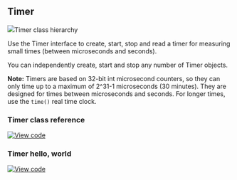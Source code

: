## Timer

<span class="images">![](https://os.mbed.com/docs/v5.8/mbed-os-api-doxy/classmbed_1_1_timer.png)<span>Timer class hierarchy</span></span>

Use the Timer interface to create, start, stop and read a timer for measuring small times (between microseconds and seconds).

You can independently create, start and stop any number of Timer objects.

<span class="notes">**Note:** Timers are based on 32-bit int microsecond counters, so they can only time up to a maximum of 2^31-1 microseconds (30 minutes). They are designed for times between microseconds and seconds. For longer times, use the `time()` real time clock. </span>

### Timer class reference

[![View code](https://www.mbed.com/embed/?type=library)](https://os.mbed.com/docs/v5.8/mbed-os-api-doxy/classmbed_1_1_timer.html)

### Timer hello, world

[![View code](https://www.mbed.com/embed/?url=https://os.mbed.com/teams/mbed_example/code/Timer_HelloWorld/)](https://os.mbed.com/teams/mbed_example/code/Timer_HelloWorld/file/485b7e68874c/main.cpp)

